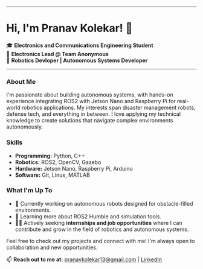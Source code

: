 -----------------------------------------------------------------------------------------------------------------------------------------------------------------------------------------------------------------
# Hi, I'm Pranav Kolekar! 👋

🎓 **Electronics and Communications Engineering Student**  
🔧 **Electronics Lead @ Team Anonymous**  
🤖 **Robotics Devloper | Autonomous Systems Developer**

-----------------------------------------------------------------------------------------------------------------------------------------------------------------------------------------------------------------

### About Me

I'm passionate about building autonomous systems, with hands-on experience integrating ROS2 with Jetson Nano and Raspberry Pi for real-world robotics applications. My interests span disaster management robots, defense tech, and everything in between. I love applying my technical knowledge to create solutions that navigate complex environments autonomously.

### Skills
- **Programming:** Python, C++
- **Robotics:** ROS2, OpenCV, Gazebo
- **Hardware:** Jetson Nano, Raspberry Pi, Arduino
- **Software:** Git, Linux, MATLAB

### What I'm Up To
- 🚀 Currently working on autonomous robots designed for obstacle-filled environments.  
- 🌱 Learning more about ROS2 Humble and simulation tools.  
- 🧑‍💻 Actively seeking **internships and job opportunities** where I can contribute and grow in the field of robotics and autonomous systems.

Feel free to check out my projects and connect with me! I'm always open to collaboration and new opportunities.

📫 **Reach out to me at:** pranavkolekar13@gmail.com | [LinkedIn](https://www.linkedin.com/in/pranav-kolekar/)
